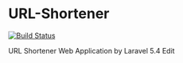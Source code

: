 # URL-Shortener

[![Build Status](https://secure.travis-ci.org/anilcancakir/url-shortener.svg)](http://travis-ci.org/anilcancakir/url-shortener)

URL Shortener Web Application by Laravel 5.4 Edit